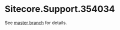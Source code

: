 # Sitecore.Support.354034

See [master branch](https://github.com/sitecoresupport/Sitecore.Support.354034) for details.